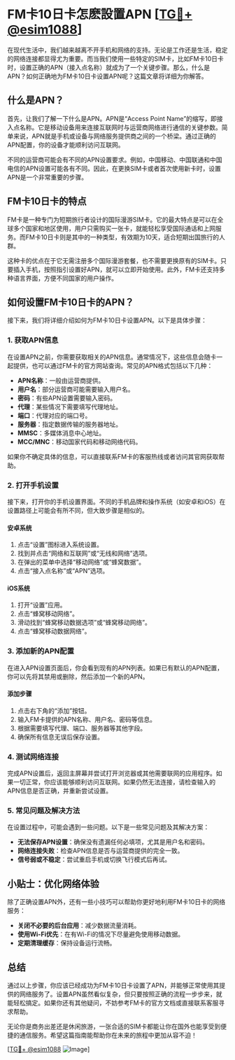 # FM卡10日卡怎麽設置APN [[TG💪+ @esim1088](https://t.me/s/esim1088)]

在现代生活中，我们越来越离不开手机和网络的支持。无论是工作还是生活，稳定的网络连接都显得尤为重要。而当我们使用一些特定的SIM卡，比如FM卡10日卡时，设置正确的APN（接入点名称）就成为了一个关键步骤。那么，什么是APN？如何正确地为FM卡10日卡设置APN呢？这篇文章将详细为你解答。

## 什么是APN？

首先，让我们了解一下什么是APN。APN是“Access Point Name”的缩写，即接入点名称。它是移动设备用来连接互联网时与运营商网络进行通信的关键参数。简单来说，APN就是手机或设备与网络服务提供商之间的一个桥梁。通过正确的APN配置，你的设备才能顺利访问互联网。

不同的运营商可能会有不同的APN设置要求。例如，中国移动、中国联通和中国电信的APN设置可能各有不同。因此，在更换SIM卡或者首次使用新卡时，设置APN是一个非常重要的步骤。

## FM卡10日卡的特点

FM卡是一种专门为短期旅行者设计的国际漫游SIM卡。它的最大特点是可以在全球多个国家和地区使用，用户只需购买一张卡，就能轻松享受国际通话和上网服务。而FM卡10日卡则是其中的一种类型，有效期为10天，适合短期出国旅行的人群。

这种卡的优点在于它无需注册多个国际漫游套餐，也不需要更换原有的SIM卡。只要插入手机，按照指引设置好APN，就可以立即开始使用。此外，FM卡还支持多种语言界面，方便不同国家的用户操作。

## 如何设置FM卡10日卡的APN？

接下来，我们将详细介绍如何为FM卡10日卡设置APN。以下是具体步骤：

### 1. 获取APN信息

在设置APN之前，你需要获取相关的APN信息。通常情况下，这些信息会随卡一起提供，也可以通过FM卡的官方网站查询。常见的APN格式包括以下几种：

- **APN名称**：一般由运营商提供。
- **用户名**：部分运营商可能需要输入用户名。
- **密码**：有些APN设置需要输入密码。
- **代理**：某些情况下需要填写代理地址。
- **端口**：代理对应的端口号。
- **服务器**：指定数据传输的服务器地址。
- **MMSC**：多媒体消息中心地址。
- **MCC/MNC**：移动国家代码和移动网络代码。

如果你不确定具体的信息，可以直接联系FM卡的客服热线或者访问其官网获取帮助。

### 2. 打开手机设置

接下来，打开你的手机设置界面。不同的手机品牌和操作系统（如安卓和iOS）在设置路径上可能会有所不同，但大致步骤是相似的。

#### 安卓系统

1. 点击“设置”图标进入系统设置。
2. 找到并点击“网络和互联网”或“无线和网络”选项。
3. 在弹出的菜单中选择“移动网络”或“蜂窝数据”。
4. 点击“接入点名称”或“APN”选项。

#### iOS系统

1. 打开“设置”应用。
2. 点击“蜂窝移动网络”。
3. 滑动找到“蜂窝移动数据选项”或“蜂窝移动网络”。
4. 点击“蜂窝移动数据网络”。

### 3. 添加新的APN配置

在进入APN设置页面后，你会看到现有的APN列表。如果已有默认的APN配置，你可以先将其禁用或删除，然后添加一个新的APN。

#### 添加步骤

1. 点击右下角的“添加”按钮。
2. 输入FM卡提供的APN名称、用户名、密码等信息。
3. 根据需要填写代理、端口、服务器等其他字段。
4. 确保所有信息无误后保存设置。

### 4. 测试网络连接

完成APN设置后，返回主屏幕并尝试打开浏览器或其他需要联网的应用程序。如果一切正常，你应该能够顺利访问互联网。如果仍然无法连接，请检查输入的APN信息是否正确，并重新尝试设置。

### 5. 常见问题及解决方法

在设置过程中，可能会遇到一些问题。以下是一些常见问题及其解决方案：

- **无法保存APN设置**：确保没有遗漏任何必填项，尤其是用户名和密码。
- **网络连接失败**：检查APN信息是否与运营商提供的完全一致。
- **信号弱或不稳定**：尝试重启手机或切换飞行模式后再试。

## 小贴士：优化网络体验

除了正确设置APN外，还有一些小技巧可以帮助你更好地利用FM卡10日卡的网络服务：

- **关闭不必要的后台应用**：减少数据流量消耗。
- **使用Wi-Fi优先**：在有Wi-Fi的情况下尽量避免使用移动数据。
- **定期清理缓存**：保持设备运行流畅。

## 总结

通过以上步骤，你应该已经成功为FM卡10日卡设置了APN，并能够正常使用其提供的网络服务了。设置APN虽然看似复杂，但只要按照正确的流程一步步来，就能轻松搞定。如果你还有其他疑问，不妨参考FM卡的官方文档或直接联系客服寻求帮助。

无论你是商务出差还是休闲旅游，一张合适的SIM卡都能让你在国外也能享受到便捷的通信服务。希望这篇指南能帮助你在未来的旅程中更加从容不迫！

[[TG💪+ @esim1088](https://t.me/s/esim1088) ![Image](https://i.postimg.cc/4NQfJmqS/Snipaste-2025-05-13-00-14-12.png)]